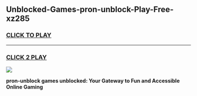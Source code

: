 
## Unblocked-Games-pron-unblock-Play-Free-xz285
<h3>
<a href="https://premium76.site?title=pron-unblock&ref=20M">CLICK TO PLAY</a></h3>
<hr>

<h3>
<a href="https://premium76.site?title=pron-unblock&ref=20M">CLICK 2 PLAY</a>
  
</h3>

<a href="https://premium76.site?title=pron-unblock&ref=19M"><img src="https://clearcache.store/games.png"></a>


**pron-unblock games unblocked: Your Gateway to Fun and Accessible Online Gaming**
